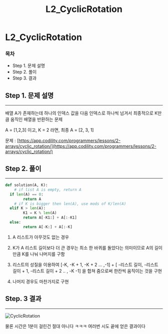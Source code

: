 ﻿---  
title:  "L2_CyclicRotation"  
  
categories:  
 - Codility
tags:  
 - Study, Codility
 
---

# L2_CyclicRotation
### 목차

-  Step 1. 문제 설명
-  Step 2. 풀이
-  Step 3. 결과

## Step 1. 문제 설명
---
배열 A가 존재하는데 하나의 인덱스 값을 다음 인덱스로 하나씩 넘겨서 최종적으로 K만큼 움직인 배열을 반환하는 문제

A  = [1,2,3] 이고, K = 2 라면, 최종 A = [2, 3, 1]

문제 : 
[https://app.codility.com/programmers/lessons/2-arrays/cyclic_rotation/](https://app.codility.com/programmers/lessons/2-arrays/cyclic_rotation/)


## Step 2. 풀이
---

```python
def solution(A, K):  
    # if list A is empty, return A  
  if len(A) == 0:  
        return A  
    # if K is bigger then len(A), use mods of K/len(A)  
  elif K > len(A):  
        K1 = K % len(A)  
	    return A[-K1:] + A[:-K1]  
  else:  
        return A[-K:] + A[:-K]
```

1. A 리스트가 아무것도 없는 경우 

2. K가 A 리스트 길이보다 더 큰 경우는 최소 한 바퀴를 돌았다는 의미이므로 A의 길이만큼 K를 나눠 나머지를 구함
 
3. 리스트의 성질을 이용하여 [-K, -K + 1, -K + 2 ... ,-1] + [ -리스트 길이, -리스트 길이 + 1, -리스트 길이 + 2 .. , -K -1] 을 합쳐 줌으로써 한칸씩 움직이는 것을 구현 

4. 나머지 경우도 마찬가지로 구현

## Step. 3 결과
---

![CyclicRotation](https://user-images.githubusercontent.com/59912557/76520456-4698f700-64a6-11ea-8c4a-ae929d049ce1.PNG)

물론 시간은 1분이 걸린건 절대 아니다 ㅋㅋㅋ
여러번 시도 끝에 얻은 결과이다
